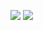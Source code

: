![](https://github-profile-summary-cards.vercel.app/api/cards/stats?username=KhuzinT&theme=github_dark)
![](https://github-profile-summary-cards.vercel.app/api/cards/repos-per-language?username=KhuzinT&theme=github_dark)
